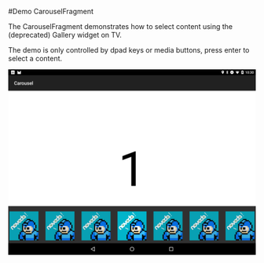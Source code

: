 #Demo CarouselFragment

The CarouselFragment demonstrates how to select content using the (deprecated) Gallery widget on TV.

The demo is only controlled by dpad keys or media buttons, press enter to select a content.

![Screenshot](screenshot.png)